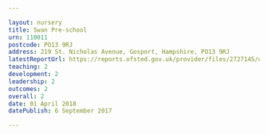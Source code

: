 ```yaml
---

layout: nursery
title: Swan Pre-school
urn: 110011
postcode: PO13 9RJ
address: 219 St. Nicholas Avenue, Gosport, Hampshire, PO13 9RJ
latestReportUrl: https://reports.ofsted.gov.uk/provider/files/2727145/urn/110011.pdf
teaching: 2
development: 2
leadership: 2
outcomes: 2
overall: 2
date: 01 April 2018 
datePublish: 6 September 2017

---
```

